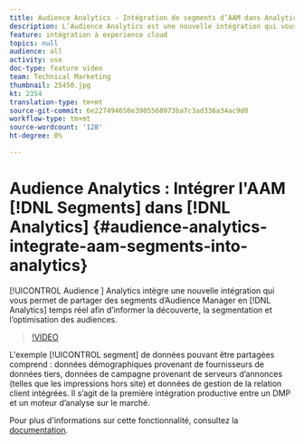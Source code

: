 ```yaml
---
title: Audience Analytics - Intégration de segments d’AAM dans Analytics
description: L’Audience Analytics est une nouvelle intégration qui vous permet de partager des segments d’Audience Manager (AAM) à Analytics (AA) en temps réel afin d’informer sur la découverte, la segmentation et l’optimisation des audiences.
feature: intégration à experience cloud
topics: null
audience: all
activity: use
doc-type: feature video
team: Technical Marketing
thumbnail: 25450.jpg
kt: 2354
translation-type: tm+mt
source-git-commit: 6e227494650e3905560973ba7c3ad336a34ac9d0
workflow-type: tm+mt
source-wordcount: '128'
ht-degree: 0%

---
```



# Audience Analytics : Intégrer l&#39;AAM [!DNL Segments] dans [!DNL Analytics] {#audience-analytics-integrate-aam-segments-into-analytics}

[!UICONTROL Audience ] Analytics intègre une nouvelle intégration qui vous permet de partager des segments d’Audience Manager en  [!DNL Analytics] temps réel afin d’informer la découverte, la segmentation et l’optimisation des audiences.

>[!VIDEO](https://video.tv.adobe.com/v/25450/?quality=12)

L&#39;exemple [!UICONTROL segment] de données pouvant être partagées comprend : données démographiques provenant de fournisseurs de données tiers, données de campagne provenant de serveurs d’annonces (telles que les impressions hors site) et données de gestion de la relation client intégrées. Il s’agit de la première intégration productive entre un DMP et un moteur d’analyse sur le marché.

Pour plus d&#39;informations sur cette fonctionnalité, consultez la [documentation](https://marketing.adobe.com/resources/help/en_US/analytics/audiences/).
